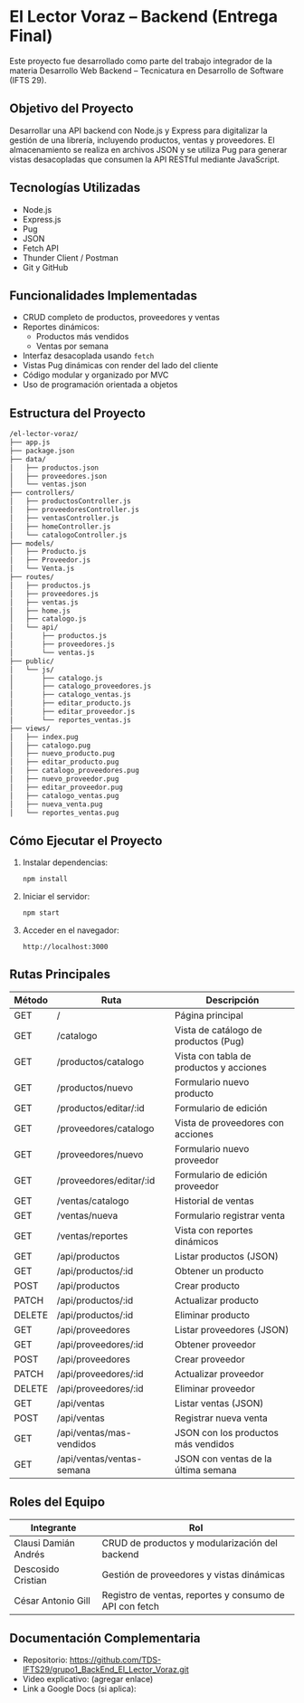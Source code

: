 # El Lector Voraz – Backend (Entrega Final)

Este proyecto fue desarrollado como parte del trabajo integrador de la materia Desarrollo Web Backend – Tecnicatura en Desarrollo de Software (IFTS 29).

## Objetivo del Proyecto

Desarrollar una API backend con Node.js y Express para digitalizar la gestión de una librería, incluyendo productos, ventas y proveedores. El almacenamiento se realiza en archivos JSON y se utiliza Pug para generar vistas desacopladas que consumen la API RESTful mediante JavaScript.

## Tecnologías Utilizadas

- Node.js
- Express.js
- Pug
- JSON
- Fetch API
- Thunder Client / Postman
- Git y GitHub

## Funcionalidades Implementadas

- CRUD completo de productos, proveedores y ventas
- Reportes dinámicos:
  - Productos más vendidos
  - Ventas por semana
- Interfaz desacoplada usando `fetch`
- Vistas Pug dinámicas con render del lado del cliente
- Código modular y organizado por MVC
- Uso de programación orientada a objetos

## Estructura del Proyecto

```bash
/el-lector-voraz/
├── app.js
├── package.json
├── data/
│   ├── productos.json
│   ├── proveedores.json
│   └── ventas.json
├── controllers/
│   ├── productosController.js
│   ├── proveedoresController.js
│   ├── ventasController.js
│   ├── homeController.js
│   └── catalogoController.js
├── models/
│   ├── Producto.js
│   ├── Proveedor.js
│   └── Venta.js
├── routes/
│   ├── productos.js
│   ├── proveedores.js
│   ├── ventas.js
│   ├── home.js
│   ├── catalogo.js
│   └── api/
│       ├── productos.js
│       ├── proveedores.js
│       └── ventas.js
├── public/
│   └── js/
│       ├── catalogo.js
│       ├── catalogo_proveedores.js
│       ├── catalogo_ventas.js
│       ├── editar_producto.js
│       ├── editar_proveedor.js
│       └── reportes_ventas.js
├── views/
│   ├── index.pug
│   ├── catalogo.pug
│   ├── nuevo_producto.pug
│   ├── editar_producto.pug
│   ├── catalogo_proveedores.pug
│   ├── nuevo_proveedor.pug
│   ├── editar_proveedor.pug
│   ├── catalogo_ventas.pug
│   ├── nueva_venta.pug
│   └── reportes_ventas.pug
```

## Cómo Ejecutar el Proyecto

1. Instalar dependencias:

   ```bash
   npm install
   ```

2. Iniciar el servidor:

   ```bash
   npm start
   ```

3. Acceder en el navegador:

   ```
   http://localhost:3000
   ```

## Rutas Principales

Método | Ruta                             | Descripción
-------|----------------------------------|-------------------------------
GET    | /                                | Página principal
GET    | /catalogo                        | Vista de catálogo de productos (Pug)
GET    | /productos/catalogo              | Vista con tabla de productos y acciones
GET    | /productos/nuevo                 | Formulario nuevo producto
GET    | /productos/editar/:id            | Formulario de edición
GET    | /proveedores/catalogo            | Vista de proveedores con acciones
GET    | /proveedores/nuevo               | Formulario nuevo proveedor
GET    | /proveedores/editar/:id          | Formulario de edición proveedor
GET    | /ventas/catalogo                 | Historial de ventas
GET    | /ventas/nueva                    | Formulario registrar venta
GET    | /ventas/reportes                 | Vista con reportes dinámicos
GET    | /api/productos                   | Listar productos (JSON)
GET    | /api/productos/:id               | Obtener un producto
POST   | /api/productos                   | Crear producto
PATCH  | /api/productos/:id               | Actualizar producto
DELETE | /api/productos/:id               | Eliminar producto
GET    | /api/proveedores                 | Listar proveedores (JSON)
GET    | /api/proveedores/:id             | Obtener proveedor
POST   | /api/proveedores                 | Crear proveedor
PATCH  | /api/proveedores/:id             | Actualizar proveedor
DELETE | /api/proveedores/:id             | Eliminar proveedor
GET    | /api/ventas                      | Listar ventas (JSON)
POST   | /api/ventas                      | Registrar nueva venta
GET    | /api/ventas/mas-vendidos         | JSON con los productos más vendidos
GET    | /api/ventas/ventas-semana        | JSON con ventas de la última semana

## Roles del Equipo

Integrante                    | Rol
------------------------------|--------------------------------------------------
Clausi Damián Andrés          | CRUD de productos y modularización del backend
Descosido Cristian            | Gestión de proveedores y vistas dinámicas
César Antonio Gill            | Registro de ventas, reportes y consumo de API con fetch

## Documentación Complementaria

- Repositorio: https://github.com/TDS-IFTS29/grupo1_BackEnd_El_Lector_Voraz.git
- Video explicativo: (agregar enlace)
- Link a Google Docs (si aplica):
